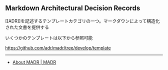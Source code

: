## Markdown Architectural Decision Records

[[ADR]]を記述するテンプレートカテゴリの一つ。マークダウンによって構造化された文書を提供する

いくつかのテンプレートは以下から参照可能

https://github.com/adr/madr/tree/develop/template

---
- [About MADR | MADR](https://adr.github.io/madr/)